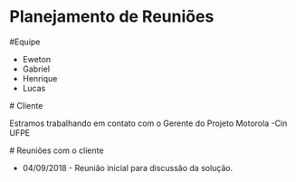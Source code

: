 # Planejamento de Reuniões
#Equipe
<ul>
  <li>Eweton </li>
  <li>Gabriel </li>
  <li>Henrique </li>
  <li>Lucas </li>
</ul>
# Cliente
<p> Estramos trabalhando em contato com o Gerente do Projeto Motorola -Cin UFPE </p>
# Reuniões com o cliente
<ul>
  <li> 04/09/2018 - Reunião inicial para discussão da solução. </li>

</ul>

